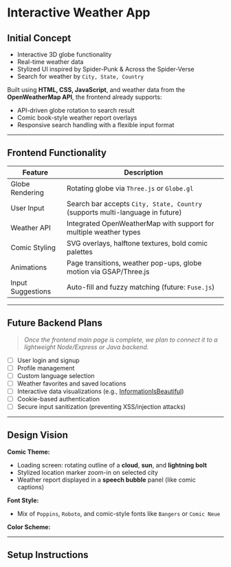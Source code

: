 # Interactive Weather App

## Initial Concept
- Interactive 3D globe functionality
- Real-time weather data
- Stylized UI inspired by Spider-Punk & Across the Spider-Verse
- Search for weather by `City, State, Country`

Built using **HTML, CSS, JavaScript**, and weather data from the **OpenWeatherMap API**, the frontend already supports:
- API-driven globe rotation to search result
- Comic book-style weather report overlays
- Responsive search handling with a flexible input format

---

## Frontend Functionality

| Feature | Description |
|--------|-------------|
| Globe Rendering | Rotating globe via `Three.js` or `Globe.gl` |
| User Input | Search bar accepts `City, State, Country` (supports multi-language in future) |
| Weather API | Integrated OpenWeatherMap with support for multiple weather types |
| Comic Styling | SVG overlays, halftone textures, bold comic palettes |
| Animations | Page transitions, weather pop-ups, globe motion via GSAP/Three.js |
| Input Suggestions | Auto-fill and fuzzy matching (future: `Fuse.js`) |

---

## Future Backend Plans

> *Once the frontend main page is complete, we plan to connect it to a lightweight Node/Express or Java backend.*

- [ ] User login and signup  
- [ ] Profile management  
- [ ] Custom language selection  
- [ ] Weather favorites and saved locations  
- [ ] Interactive data visualizations (e.g., [InformationIsBeautiful](https://informationisbeautiful.net/))  
- [ ] Cookie-based authentication  
- [ ] Secure input sanitization (preventing XSS/injection attacks)

---

## Design Vision

**Comic Theme:**  
- Loading screen: rotating outline of a **cloud**, **sun**, and **lightning bolt**
- Stylized location marker zoom-in on selected city  
- Weather report displayed in a **speech bubble** panel (like comic captions)

**Font Style:**  
- Mix of `Poppins`, `Roboto`, and comic-style fonts like `Bangers` or `Comic Neue`

**Color Scheme:**  


---

## Setup Instructions
